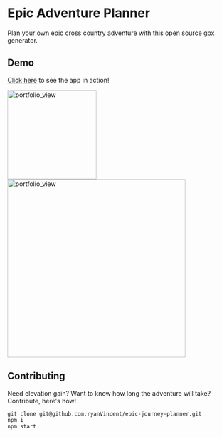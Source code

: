 # Epic Adventure Planner 

Plan your own epic cross country adventure with this open source gpx generator. 

## Demo 

[Click here](https://epic-journey-planner.herokuapp.com/) to see the app in action!

<img width="200" alt="portfolio_view" src="https://user-images.githubusercontent.com/1391731/111923165-c4b6b300-8a95-11eb-8eae-0c53e6b4afae.png">
<img width="400" alt="portfolio_view" src="https://user-images.githubusercontent.com/1391731/111923166-c7190d00-8a95-11eb-8de7-73c3fe546d22.png">


## Contributing 

Need elevation gain? Want to know how long the adventure will take? Contribute, here's how!

```
git clone git@github.com:ryanVincent/epic-journey-planner.git
npm i 
npm start
```

